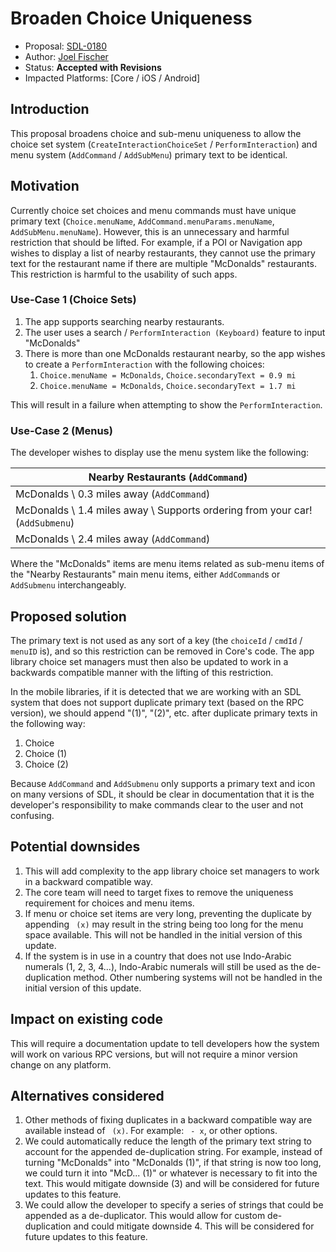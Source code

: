 # Broaden Choice Uniqueness

* Proposal: [SDL-0180](0180-broaden-choice-uniqueness.md)
* Author: [Joel Fischer](https://github.com/joeljfischer)
* Status: **Accepted with Revisions**
* Impacted Platforms: [Core / iOS / Android]

## Introduction
This proposal broadens choice and sub-menu uniqueness to allow the choice set system (`CreateInteractionChoiceSet` / `PerformInteraction`) and menu system (`AddCommand` / `AddSubMenu`) primary text to be identical. 

## Motivation
Currently choice set choices and menu commands must have unique primary text (`Choice.menuName`, `AddCommand.menuParams.menuName`, `AddSubMenu.menuName`). However, this is an unnecessary and harmful restriction that should be lifted. For example, if a POI or Navigation app wishes to display a list of nearby restaurants, they cannot use the primary text for the restaurant name if there are multiple "McDonalds" restaurants. This restriction is harmful to the usability of such apps.

### Use-Case 1 (Choice Sets)
1. The app supports searching nearby restaurants.
2. The user uses a search / `PerformInteraction (Keyboard)` feature to input "McDonalds"
3. There is more than one McDonalds restaurant nearby, so the app wishes to create a `PerformInteraction` with the following choices:
   1. `Choice.menuName = McDonalds`, `Choice.secondaryText = 0.9 mi`
   2. `Choice.menuName = McDonalds`, `Choice.secondaryText = 1.7 mi`

This will result in a failure when attempting to show the `PerformInteraction`.

### Use-Case 2 (Menus)
The developer wishes to display use the menu system like the following:

| Nearby Restaurants (`AddCommand`) |
| --------------------------------- |
| McDonalds \ 0.3 miles away (`AddCommand`) |
| McDonalds \ 1.4 miles away \ Supports ordering from your car! (`AddSubmenu`) |
| McDonalds \ 2.4 miles away (`AddCommand`) |

Where the "McDonalds" items are menu items related as sub-menu items of the "Nearby Restaurants" main menu items, either `AddCommand`s or `AddSubmenu` interchangeably.

## Proposed solution
The primary text is not used as any sort of a key (the `choiceId` / `cmdId` / `menuID` is), and so this restriction can be removed in Core's code. The app library choice set managers must then also be updated to work in a backwards compatible manner with the lifting of this restriction.

In the mobile libraries, if it is detected that we are working with an SDL system that does not support duplicate primary text (based on the RPC version), we should append "(1)", "(2)", etc. after duplicate primary texts in the following way:

1. Choice
2. Choice (1)
3. Choice (2)

Because `AddCommand` and `AddSubmenu` only supports a primary text and icon on many versions of SDL, it should be clear in documentation that it is the developer's responsibility to make commands clear to the user and not confusing.

## Potential downsides
1. This will add complexity to the app library choice set managers to work in a backward compatible way.
2. The core team will need to target fixes to remove the uniqueness requirement for choices and menu items.
3. If menu or choice set items are very long, preventing the duplicate by appending ` (x)` may result in the string being too long for the menu space available. This will not be handled in the initial version of this update.
4. If the system is in use in a country that does not use Indo-Arabic numerals (1, 2, 3, 4...), Indo-Arabic numerals will still be used as the de-duplication method. Other numbering systems will not be handled in the initial version of this update.

## Impact on existing code
This will require a documentation update to tell developers how the system will work on various RPC versions, but will not require a minor version change on any platform.

## Alternatives considered
1. Other methods of fixing duplicates in a backward compatible way are available instead of ` (x)`. For example: ` - x`, or other options.
2. We could automatically reduce the length of the primary text string to account for the appended de-duplication string. For example, instead of turning "McDonalds" into "McDonalds (1)", if that string is now too long, we could turn it into "McD... (1)" or whatever is necessary to fit into the text. This would mitigate downside (3) and will be considered for future updates to this feature.
3. We could allow the developer to specify a series of strings that could be appended as a de-duplicator. This would allow for custom de-duplication and could mitigate downside 4. This will be considered for future updates to this feature.
